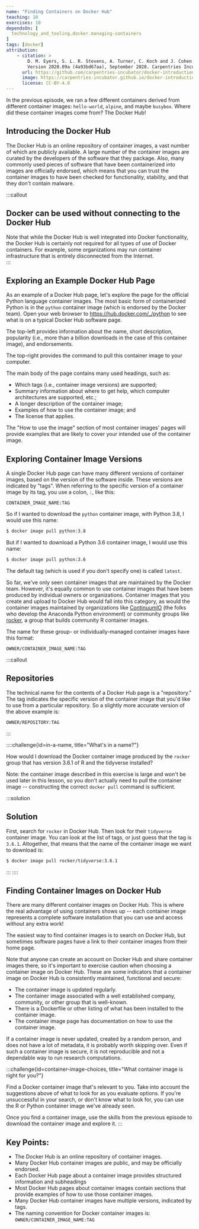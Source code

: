 ```yaml
---
name: "Finding Containers on Docker Hub"
teaching: 10
exercises: 10
dependsOn: [
  technology_and_tooling.docker.managing-containers
]
tags: [docker]
attribution: 
    - citation: >
        D. M. Eyers, S. L. R. Stevens, A. Turner, C. Koch and J. Cohen. "Reproducible computational environments using containers: Introduction to Docker".
        Version 2020.09a (4a93bd67aa), September 2020. Carpentries Incubator. 
      url: https://github.com/carpentries-incubator/docker-introduction
      image: https://carpentries-incubator.github.io/docker-introduction/assets/img/incubator-logo-blue.svg
      license: CC-BY-4.0
---
```


In the previous episode, we ran a few different containers derived from different 
container images: `hello-world`, `alpine`,
and maybe `busybox`. Where did these container images come from?  The Docker Hub!

## Introducing the Docker Hub

The Docker Hub is an online repository of container images, a vast number of which are publicly available. A large number of the container images are curated by the developers of the software that they package. Also, many commonly used pieces of software that have been containerized into images are officially endorsed, which means that you can trust the container images to have been checked for functionality, stability, and that they don't contain malware.

:::callout
## Docker can be used without connecting to the Docker Hub

Note that while the Docker Hub is well integrated into Docker functionality, the
Docker Hub is certainly not required for all types of use of Docker containers.
For example, some organizations may run container infrastructure that is
entirely disconnected from the Internet.  
:::

## Exploring an Example Docker Hub Page

As an example of a Docker Hub page, let's explore the page for the official Python language container images. The most basic form of containerized Python is in the `python` container image (which is endorsed by the Docker team). Open your web browser to <https://hub.docker.com/_/python> to see what is on a typical Docker Hub software page.

The top-left provides information about the name, short description, popularity (i.e., more than a billion downloads in the case of this container image), and endorsements.

The top-right provides the command to pull this container image to your computer.

The main body of the page contains many used headings, such as:
- Which tags (i.e., container image versions) are supported;
- Summary information about where to get help, which computer architectures are supported, etc.;
- A longer description of the container image;
- Examples of how to use the container image; and
- The license that applies.

The "How to use the image" section of most container images' pages will provide examples that are likely to cover your intended use of the container image.

## Exploring Container Image Versions

A single Docker Hub page can have many different versions of container images,
based on the version of the software inside.  These
versions are indicated by "tags". When referring to the specific version of a container image
by its tag, you use a colon, `:`, like this:

```
CONTAINER_IMAGE_NAME:TAG
```

So if I wanted to download the `python` container image, with Python 3.8, I would use this name:

```bash
$ docker image pull python:3.8
```

But if I wanted to download a Python 3.6 container image, I would use this name:

```bash
$ docker image pull python:3.6
```

The default tag (which is used if you don't specify one) is called `latest`.

So far, we've only seen container images that are maintained by the Docker team. However,
it's equally common to use container images that have been produced by individual owners
or organizations. Container images that you create and upload to Docker Hub would fall
into this category, as would the container images maintained by organizations like
[ContinuumIO](https://hub.docker.com/u/continuumio) (the folks who develop the Anaconda Python environment) or community
groups like [rocker](https://hub.docker.com/u/rocker), a group that builds community R container images.

The name for these group- or individually-managed container images have this format:

```
OWNER/CONTAINER_IMAGE_NAME:TAG
```

:::callout
## Repositories

The technical name for the contents of a Docker Hub page is a "repository."
The tag indicates the specific version of the container image that you'd like
to use from a particular repository. So a slightly more accurate version of
the above example is:

```
OWNER/REPOSITORY:TAG
```
:::

::::challenge{id=in-a-name, title="What's in a name?"}

How would I download the Docker container image produced by the `rocker` group that
has version 3.6.1 of R and the tidyverse installed?

Note: the container image described in this exercise is large and won't be used
later in this lesson, so you don't actually need to pull the container image --
constructing the correct `docker pull` command is sufficient.

:::solution
## Solution

First, search for `rocker` in Docker Hub. Then look for their `tidyverse` container image.
You can look at the list of tags, or just guess that the tag is `3.6.1`. Altogether,
that means that the name of the container image we want to download is:

~~~bash
$ docker image pull rocker/tidyverse:3.6.1
~~~
:::
::::

## Finding Container Images on Docker Hub

There are many different container images on Docker Hub. This is where the real advantage
of using containers shows up -- each container image represents a complete software
installation that you can use and access without any extra work!

The easiest way to find container images is to search on Docker Hub, but sometimes
software pages have a link to their container images from their home page.

Note that anyone can create an account on Docker Hub and share container images there,
so it's important to exercise caution when choosing a container image on Docker Hub. These
are some indicators that a container image on Docker Hub is consistently maintained,
functional and secure:

- The container image is updated regularly.
- The container image associated with a well established company, community, or other group that is well-known.
- There is a Dockerfile or other listing of what has been installed to the container image.
- The container image page has documentation on how to use the container image.

If a container image is never updated, created by a random person, and does not have a lot
of metadata, it is probably worth skipping over. Even if such a container image is secure, it
is not reproducible and not a dependable way to run research computations.

:::challenge{id=container-image-choices, title="What container image is right for you?"}

Find a Docker container image that's relevant to you. Take into account the suggestions
above of what to look for as you evaluate options. If you're unsuccessful in your search,
or don't know what to look for, you can use the R or Python container image we've
already seen.

Once you find a container image, use the skills from the previous episode to download
the container image and explore it.
:::

## Key Points:
- The Docker Hub is an online repository of container images.
- Many Docker Hub container images are public, and may be officially endorsed.
- Each Docker Hub page about a container image provides structured information and subheadings
- Most Docker Hub pages about container images contain sections that provide examples of how to use those container images.
- Many Docker Hub container images have multiple versions, indicated by tags.
- The naming convention for Docker container images is: `OWNER/CONTAINER_IMAGE_NAME:TAG`